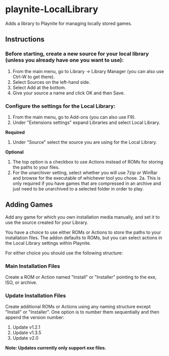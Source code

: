 # playnite-LocalLibrary
Adds a library to Playnite for managing locally stored games.


## Instructions
### Before starting, create a new source for your local library (unless you already have one you want to use):
  1. From the main menu, go to Library -> Library Manager (you can also use Ctrl-W to get there).
  2. Select Sources on the left-hand side.
  3. Select Add at the bottom.
  4. Give your source a name and click OK and then Save.

### Configure the settings for the Local Library:
  1. From the main menu, go to Add-ons (you can also use F9).
  2. Under "Extensions settings" expand Libraries and select Local Library.

  **Required**
  1. Under "Source" select the source you are using for the Local Library.

  **Optional**
  1. The top option is a checkbox to use Actions instead of ROMs for storing the paths to your files.
  2. For the unarchiver setting, select whether you will use 7zip or WinRar and browse for the executable of whichever tool you chose.
    2a. This is only required if you have games that are compressed in an archive and just need to be unarchived to a selected folder in order to play.  

## Adding Games
  Add any game for which you own installation media manually, and set it to use the source created for your Library.
  
  You have a choice to use either ROMs or Actions to store the paths to your installation files.
  The addon defaults to ROMs, but you can select actions in the Local Library settings within Playnite.
  
  For either choice you should use the following structure:
  
  ### Main Installation Files
  Create a ROM or Action named "Install" or "Installer" pointing to the exe, ISO, or archive.
  
  ### Update Installation Files
  Create additional ROMs or Actions using any naming structure except "Install" or "Installer".
  One option is to number them sequentially and then append the version number:
  1. Update v1.2.1
  2. Update v1.3.5
  3. Update v2.0
  
  **Note: Updates currently only support exe files.**
